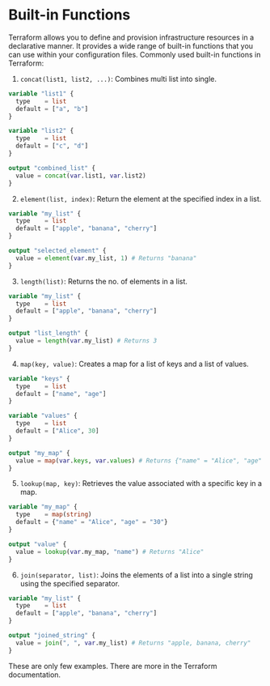 # Built-in Functions
Terraform allows you to define and provision infrastructure resources in a declarative manner. It provides a wide range of built-in functions that you can use within your configuration files. 
Commonly used built-in functions in Terraform:

1. ```concat(list1, list2, ...)```: Combines multi list into single.
```terraform
variable "list1" {
  type    = list
  default = ["a", "b"]
}

variable "list2" {
  type    = list
  default = ["c", "d"]
}

output "combined_list" {
  value = concat(var.list1, var.list2)
}
```
2. ```element(list, index)```: Return the element at the specified index in a list.
```terraform
variable "my_list" {
  type    = list
  default = ["apple", "banana", "cherry"]
}

output "selected_element" {
  value = element(var.my_list, 1) # Returns "banana"
}
```

3. ```length(list)```: Returns the no. of elements in a list.
```terraform
variable "my_list" {
  type    = list
  default = ["apple", "banana", "cherry"]
}

output "list_length" {
  value = length(var.my_list) # Returns 3
}
```
4. ```map(key, value)```: Creates a map for a list of keys and a list of values.
```terraform
variable "keys" {
  type    = list
  default = ["name", "age"]
}

variable "values" {
  type    = list
  default = ["Alice", 30]
}

output "my_map" {
  value = map(var.keys, var.values) # Returns {"name" = "Alice", "age" = 30}
}
```
5. ```lookup(map, key)```: Retrieves the value associated with a specific key in a map.
```terraform
variable "my_map" {
  type    = map(string)
  default = {"name" = "Alice", "age" = "30"}
}

output "value" {
  value = lookup(var.my_map, "name") # Returns "Alice"
}
```
6. ```join(separator, list)```: Joins the elements of a list into a single string using the specified separator.
```terraform
variable "my_list" {
  type    = list
  default = ["apple", "banana", "cherry"]
}

output "joined_string" {
  value = join(", ", var.my_list) # Returns "apple, banana, cherry"
}
```
These are only few examples. There are more in the Terraform documentation.

